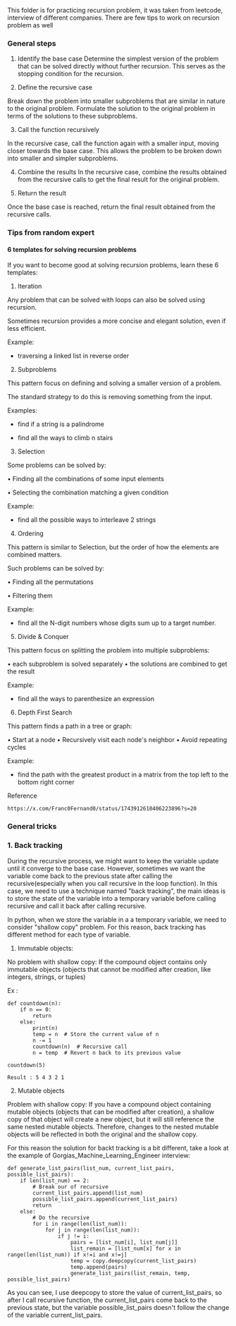 This folder is for practicing recursion problem, it was taken from leetcode, interview of different companies. There are few tips to work on recursion problem as well


### General steps

1.  Identify the base case 
Determine the simplest version of the problem that can be solved directly without further recursion. This serves as the stopping condition for the recursion.

2.  Define the recursive case

Break down the problem into smaller subproblems that are similar in nature to the original problem. Formulate the solution to the original problem in terms of the solutions to these subproblems.

3.  Call the function recursively

In the recursive case, call the function again with a smaller input, moving closer towards the base case. This allows the problem to be broken down into smaller and simpler subproblems.

4.  Combine the results
In the recursive case, combine the results obtained from the recursive calls to get the final result for the original problem.

5.  Return the result

Once the base case is reached, return the final result obtained from the recursive calls.

### Tips from random expert 

#### 6 templates for solving recursion problems
If you want to become good at solving recursion problems, learn these 6 templates: 

1. Iteration

Any problem that can be solved with loops can also be solved using recursion.

Sometimes recursion provides a more concise and elegant solution, even if less efficient.

Example:

- traversing a linked list in reverse order

2. Subproblems

This pattern focus on defining and solving a smaller version of a problem.

The standard strategy to do this is removing something from the input.

Examples:

- find if a string is a palindrome

- find all the ways to climb n stairs

3. Selection 

Some problems can be solved by:

• Finding all the combinations of some input elements 

• Selecting the combination matching a given condition

Example:

- find all the possible ways to interleave 2 strings

4. Ordering

This pattern is similar to Selection, but the order of how the elements are combined matters.

Such problems can be solved by:

• Finding all the permutations

• Filtering them

Example:

- find all the N-digit numbers whose digits sum up to a target number.

5. Divide & Conquer

This pattern focus on splitting the problem into multiple subproblems:

• each subproblem is solved separately
• the solutions are combined to get the result

Example:

- find all the ways to parenthesize an expression

6. Depth First Search

This pattern finds a path in a tree or graph:

• Start at a node
• Recursively visit each node's neighbor
• Avoid repeating cycles

Example:

- find the path with the greatest product in a matrix from the top left to the bottom right corner

Reference
```
https://x.com/Franc0Fernand0/status/1743912610406223896?s=20
```


### General tricks

### 1. Back tracking
During the recursive process, we might want to keep the variable update until it converge to the base case. However, sometimes we want the variable come back to the previous state after calling the recursive(especially when you call recursive in the loop function). In this case, we need to use a technique named "back tracking", the main ideas is to store the state of the variable into a temporary variable before calling recursive and call it back after calling recursive. 

In python, when we store the variable in a a temporary variable, we need to consider "shallow copy" problem. For this reason, back tracking has different method for each type of variable. 

1. Immutable objects:

No problem with shallow copy: If the compound object contains only immutable objects (objects that cannot be modified after creation, like integers, strings, or tuples)

Ex :
```
def countdown(n):
    if n == 0:
        return
    else:
        print(n)
        temp = n  # Store the current value of n
        n -= 1
        countdown(n)  # Recursive call
        n = temp  # Revert n back to its previous value

countdown(5)

Result : 5 4 3 2 1
```

2. Mutable objects

Problem with shallow copy: If you have a compound object containing mutable objects (objects that can be modified after creation), a shallow copy of that object will create a new object, but it will still reference the same nested mutable objects. Therefore, changes to the nested mutable objects will be reflected in both the original and the shallow copy.

For this reason the solution for backt tracking is a bit different, take a look at the example of Gorgias_Machine_Learning_Engineer interview:

```
def generate_list_pairs(list_num, current_list_pairs, possible_list_pairs):
    if len(list_num) == 2:
        # Break our of recursive
        current_list_pairs.append(list_num)
        possible_list_pairs.append(current_list_pairs)
        return 
    else:
        # Do the recursive
        for i in range(len(list_num)):
            for j in range(len(list_num)):
                if j != i:
                    pairs = [list_num[i], list_num[j]]
                    list_remain = [list_num[x] for x in range(len(list_num)) if x!=i and x!=j]
                    temp = copy.deepcopy(current_list_pairs)
                    temp.append(pairs)
                    generate_list_pairs(list_remain, temp, possible_list_pairs)
```

As you can see, I use deepcopy to store the value of current_list_pairs, so after I call recursive function, the current_list_pairs come back to the previous state, but the variable possible_list_pairs doesn't follow the change of the variable current_list_pairs. 



